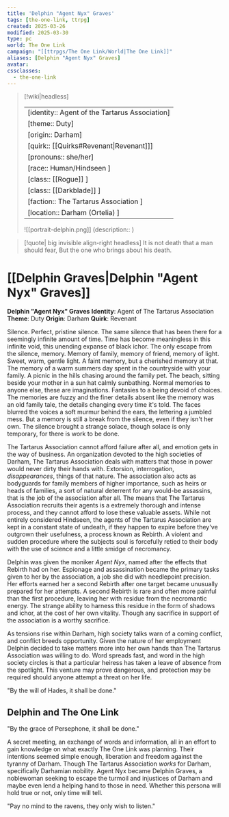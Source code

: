 ```yaml
---
title: 'Delphin "Agent Nyx" Graves'
tags: [the-one-link, ttrpg]
created: 2025-03-26
modified: 2025-03-30
type: pc
world: The One Link
campaign: "[[ttrpgs/The One Link/World|The One Link]]"
aliases: [Delphin "Agent Nyx" Graves]
avatar: 
cssclasses:
  - the-one-link
---
```


> [!wiki|headless]
>
> |               |
> | ------------- |
> | [identity:: Agent of the Tartarus Association] |
> | [theme:: Duty] |
> | [origin:: Darham] |
> | [quirk:: [[Quirks#Revenant\|Revenant]]] |
> | [pronouns:: she/her] |
> | [race:: Human/Hindseen ] |
> | [class:: [[Rogue]] ] |
> | [class:: [[Darkblade]] ] |
> | [faction:: The Tartarus Association ] |
> | [location:: Darham (Ortelia) ] |
>
> ![[portrait-delphin.png]]
> (description:: )

> [!quote| big invisible align-right headless]
> It is not death that a man should fear,
> But the one who brings about his death.

# [[Delphin Graves|Delphin "Agent Nyx" Graves]]

**Delphin "Agent Nyx" Graves**
**Identity**: Agent of The Tartarus Association
**Theme**: Duty
**Origin**: Darham
**Quirk**: Revenant

Silence. Perfect, pristine silence. The same silence that has been there for a seemingly infinite amount of time. Time has become meaningless in this infinite void, this unending expanse of black ichor. The only escape from the silence, memory. Memory of family, memory of friend, memory of light. Sweet, warm, gentle light. A faint memory, but a cherished memory at that. The memory of a warm summers day spent in the countryside with your family. A picnic in the hills chasing around the family pet. The beach, sitting beside your mother in a sun hat calmly sunbathing. Normal memories to anyone else, these are imaginations. Fantasies to a being devoid of choices. The memories are fuzzy and the finer details absent like the memory was an old family tale, the details changing every time it's told. The faces blurred the voices a soft murmur behind the ears, the lettering a jumbled mess. But a memory is still a break from the silence, even if they isn't her own. The silence brought a strange solace, though solace is only temporary, for there is work to be done.

The Tartarus Association cannot afford failure after all, and emotion gets in the way of business. An organization devoted to the high societies of Darham, The Tartarus Association deals with matters that those in power would never dirty their hands with. Extorsion, interrogation, _disappearances_, things of that nature. The association also acts as bodyguards for family members of higher importance, such as heirs or heads of families, a sort of natural deterrent for any would-be assassins, that is the job of the association after all. The means that The Tartarus Association recruits their agents is a extremely thorough and intense process, and they cannot afford to lose these valuable assets. While not entirely considered Hindseen, the agents of the Tartarus Association are kept in a constant state of undeath, if they happen to expire before they've outgrown their usefulness, a process known as Rebirth. A violent and sudden procedure where the subjects soul is forcefully retied to their body with the use of science and a little smidge of necromancy.

Delphin was given the moniker _Agent Nyx_, named after the effects that Rebirth had on her. Espionage and assassination became the primary tasks given to her by the association, a job she did with needlepoint precision. Her efforts earned her a second Rebirth after one target became unusually prepared for her attempts. A second Rebirth is rare and often more painful than the first procedure, leaving her with residue from the necromantic energy. The strange ability to harness this residue in the form of shadows and ichor, at the cost of her own vitality. Though any sacrifice in support of the association is a worthy sacrifice.

As tensions rise within Darham, high society talks warn of a coming conflict, and conflict breeds opportunity. Given the nature of her employment Delphin decided to take matters more into her own hands than The Tartarus Association was willing to do. Word spreads fast, and word in the high society circles is that a particular heiress has taken a leave of absence from the spotlight. This venture may prove dangerous, and protection may be required should anyone attempt a threat on her life.

"By the will of Hades, it shall be done."

## Delphin and The One Link

"By the grace of Persephone, it shall be done."

A secret meeting, an exchange of words and information, all in an effort to gain knowledge on what exactly The One Link was planning. Their intentions seemed simple enough, liberation and freedom against the tyranny of Darham. Though The Tartarus Association _works_ for Darham, specifically Darhamian nobility. Agent Nyx became Delphin Graves, a noblewoman seeking to escape the turmoil and injustices of Darham and maybe even lend a helping hand to those in need. Whether this persona will hold true or not, only time will tell.

"Pay no mind to the ravens, they only wish to listen."
